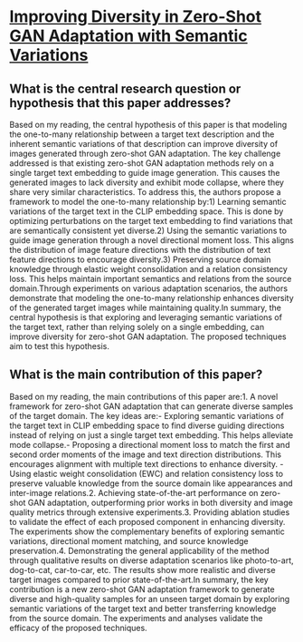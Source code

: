 # [Improving Diversity in Zero-Shot GAN Adaptation with Semantic Variations](https://arxiv.org/abs/2308.10554)

## What is the central research question or hypothesis that this paper addresses?

Based on my reading, the central hypothesis of this paper is that modeling the one-to-many relationship between a target text description and the inherent semantic variations of that description can improve diversity of images generated through zero-shot GAN adaptation. The key challenge addressed is that existing zero-shot GAN adaptation methods rely on a single target text embedding to guide image generation. This causes the generated images to lack diversity and exhibit mode collapse, where they share very similar characteristics. To address this, the authors propose a framework to model the one-to-many relationship by:1) Learning semantic variations of the target text in the CLIP embedding space. This is done by optimizing perturbations on the target text embedding to find variations that are semantically consistent yet diverse.2) Using the semantic variations to guide image generation through a novel directional moment loss. This aligns the distribution of image feature directions with the distribution of text feature directions to encourage diversity.3) Preserving source domain knowledge through elastic weight consolidation and a relation consistency loss. This helps maintain important semantics and relations from the source domain.Through experiments on various adaptation scenarios, the authors demonstrate that modeling the one-to-many relationship enhances diversity of the generated target images while maintaining quality.In summary, the central hypothesis is that exploring and leveraging semantic variations of the target text, rather than relying solely on a single embedding, can improve diversity for zero-shot GAN adaptation. The proposed techniques aim to test this hypothesis.


## What is the main contribution of this paper?

Based on my reading, the main contributions of this paper are:1. A novel framework for zero-shot GAN adaptation that can generate diverse samples of the target domain. The key ideas are:- Exploring semantic variations of the target text in CLIP embedding space to find diverse guiding directions instead of relying on just a single target text embedding. This helps alleviate mode collapse.- Proposing a directional moment loss to match the first and second order moments of the image and text direction distributions. This encourages alignment with multiple text directions to enhance diversity. - Using elastic weight consolidation (EWC) and relation consistency loss to preserve valuable knowledge from the source domain like appearances and inter-image relations.2. Achieving state-of-the-art performance on zero-shot GAN adaptation, outperforming prior works in both diversity and image quality metrics through extensive experiments.3. Providing ablation studies to validate the effect of each proposed component in enhancing diversity. The experiments show the complementary benefits of exploring semantic variations, directional moment matching, and source knowledge preservation.4. Demonstrating the general applicability of the method through qualitative results on diverse adaptation scenarios like photo-to-art, dog-to-cat, car-to-car, etc. The results show more realistic and diverse target images compared to prior state-of-the-art.In summary, the key contribution is a new zero-shot GAN adaptation framework to generate diverse and high-quality samples for an unseen target domain by exploring semantic variations of the target text and better transferring knowledge from the source domain. The experiments and analyses validate the efficacy of the proposed techniques.
